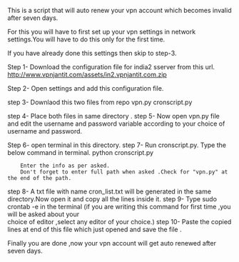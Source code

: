 This is a script that will auto renew your vpn account which becomes invalid after seven days.

For this you will have to first set up your vpn settings in network settings.You will have to do this only for the first time.

If you have already done this settings then skip to step-3.

Step 1- Download the configuration file for india2 sserver from this url.
        http://www.vpnjantit.com/assets/in2.vpnjantit.com.zip
        
Step 2- Open settings and add this configuration file.

step 3- Downlaod this two files from repo
        vpn.py
        cronscript.py

step 4- Place both files in same directory .
step 5- Now open vpn.py file and edit the username and password variable according to your choice of username and  password.

Step 6- open terminal in this directory.
step 7- Run cronscript.py. Type the below command in terminal.
        python cronscript.py


        Enter the info as per asked.
        Don't forget to enter full path when asked .Check for "vpn.py" at the end of the path.


step 8- A txt file with name cron_list.txt will be generated in the same directory.Now open it and copy all the lines inside it.
step 9- Type    sudo crontab -e    in the terminal (if you are writing this command for first time ,you will be asked about your                                        
        choice of editor ,select any editor of your choice.)
step 10- Paste the copied lines at end of this file which just opened and save the file .

Finally you are done ,now your vpn account will get auto renewed after seven days. 
